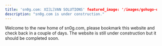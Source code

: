 ```yaml
---
title: 'sn0g.com: XIΞLΞVAN SOLUTIONS' featured_image: '/images/gohugo-default-sample-hero-image.jpg'
description: "sn0g.com is under construction."
---
```


Welcome to the new home of sn0g.com, please bookmark this website and check back in a couple of days. The website is
still under construction but it should be completed soon.
